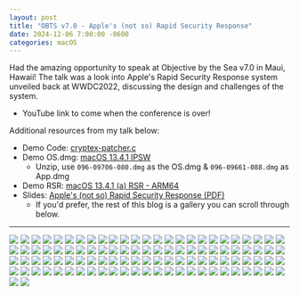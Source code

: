 ```yaml
---
layout: post
title: "OBTS v7.0 - Apple's (not so) Rapid Security Response"
date: 2024-12-06 7:00:00 -0600
categories: macOS
---
```


Had the amazing opportunity to speak at Objective by the Sea v7.0 in Maui, Hawaii! The talk was a look into Apple's Rapid Security Response system unveiled back at WWDC2022, discussing the design and challenges of the system.

* YouTube link to come when the conference is over!

Additional resources from my talk below:

* Demo Code: [cryptex-patcher.c](/Binaries/OBTS%20v7/cryptex-patcher.c)
* Demo OS.dmg: [macOS 13.4.1 IPSW](https://updates.cdn-apple.com/2023SpringFCS/fullrestores/042-01877/2F49A9FE-7033-41D0-9D0C-64EFCE6B4C22/UniversalMac_13.4.1_22F82_Restore.ipsw)
  - Unzip, use `096-09706-080.dmg` as the OS.dmg & `096-09661-088.dmg` as App.dmg
* Demo RSR: [macOS 13.4.1 (a) RSR - ARM64](https://updates.cdn-apple.com/2023SummerFCS/patches/042-11155/2C86E0CF-DB4F-4C20-8925-2F3F54F61A11/com_apple_MobileAsset_MacSplatSoftwareUpdate/fda10f2f66899a3530fd1cc7e99d0267eabef6c2.zip)
* Slides: [Apple's (not so) Rapid Security Response (PDF)](/assets/Conferences/OBTS-v7-2024/OBTS-v7.0-RSR-Hell.pdf)
  * If you'd prefer, the rest of this blog is a gallery you can scroll through below.

---

![](/images/posts/2024-12-06-OBTS-v7-2024/OBTS-v7.0-RSR-Hell.001.png)
![](/images/posts/2024-12-06-OBTS-v7-2024/OBTS-v7.0-RSR-Hell.002.png)
![](/images/posts/2024-12-06-OBTS-v7-2024/OBTS-v7.0-RSR-Hell.003.png)
![](/images/posts/2024-12-06-OBTS-v7-2024/OBTS-v7.0-RSR-Hell.004.png)
![](/images/posts/2024-12-06-OBTS-v7-2024/OBTS-v7.0-RSR-Hell.005.png)
![](/images/posts/2024-12-06-OBTS-v7-2024/OBTS-v7.0-RSR-Hell.006.png)
![](/images/posts/2024-12-06-OBTS-v7-2024/OBTS-v7.0-RSR-Hell.007.png)
![](/images/posts/2024-12-06-OBTS-v7-2024/OBTS-v7.0-RSR-Hell.008.png)
![](/images/posts/2024-12-06-OBTS-v7-2024/OBTS-v7.0-RSR-Hell.009.png)
![](/images/posts/2024-12-06-OBTS-v7-2024/OBTS-v7.0-RSR-Hell.010.png)
![](/images/posts/2024-12-06-OBTS-v7-2024/OBTS-v7.0-RSR-Hell.011.png)
![](/images/posts/2024-12-06-OBTS-v7-2024/OBTS-v7.0-RSR-Hell.012.png)
![](/images/posts/2024-12-06-OBTS-v7-2024/OBTS-v7.0-RSR-Hell.013.png)
![](/images/posts/2024-12-06-OBTS-v7-2024/OBTS-v7.0-RSR-Hell.014.png)
![](/images/posts/2024-12-06-OBTS-v7-2024/OBTS-v7.0-RSR-Hell.015.png)
![](/images/posts/2024-12-06-OBTS-v7-2024/OBTS-v7.0-RSR-Hell.016.png)
![](/images/posts/2024-12-06-OBTS-v7-2024/OBTS-v7.0-RSR-Hell.017.png)
![](/images/posts/2024-12-06-OBTS-v7-2024/OBTS-v7.0-RSR-Hell.018.png)
![](/images/posts/2024-12-06-OBTS-v7-2024/OBTS-v7.0-RSR-Hell.019.png)
![](/images/posts/2024-12-06-OBTS-v7-2024/OBTS-v7.0-RSR-Hell.020.png)
![](/images/posts/2024-12-06-OBTS-v7-2024/OBTS-v7.0-RSR-Hell.021.png)
![](/images/posts/2024-12-06-OBTS-v7-2024/OBTS-v7.0-RSR-Hell.022.png)
![](/images/posts/2024-12-06-OBTS-v7-2024/OBTS-v7.0-RSR-Hell.023.png)
![](/images/posts/2024-12-06-OBTS-v7-2024/OBTS-v7.0-RSR-Hell.024.png)
![](/images/posts/2024-12-06-OBTS-v7-2024/OBTS-v7.0-RSR-Hell.025.png)
![](/images/posts/2024-12-06-OBTS-v7-2024/OBTS-v7.0-RSR-Hell.026.png)
![](/images/posts/2024-12-06-OBTS-v7-2024/OBTS-v7.0-RSR-Hell.027.png)
![](/images/posts/2024-12-06-OBTS-v7-2024/OBTS-v7.0-RSR-Hell.028.png)
![](/images/posts/2024-12-06-OBTS-v7-2024/OBTS-v7.0-RSR-Hell.029.png)
![](/images/posts/2024-12-06-OBTS-v7-2024/OBTS-v7.0-RSR-Hell.030.png)
![](/images/posts/2024-12-06-OBTS-v7-2024/OBTS-v7.0-RSR-Hell.031.png)
![](/images/posts/2024-12-06-OBTS-v7-2024/OBTS-v7.0-RSR-Hell.032.png)
![](/images/posts/2024-12-06-OBTS-v7-2024/OBTS-v7.0-RSR-Hell.033.png)
![](/images/posts/2024-12-06-OBTS-v7-2024/OBTS-v7.0-RSR-Hell.034.png)
![](/images/posts/2024-12-06-OBTS-v7-2024/OBTS-v7.0-RSR-Hell.035.png)
![](/images/posts/2024-12-06-OBTS-v7-2024/OBTS-v7.0-RSR-Hell.036.png)
![](/images/posts/2024-12-06-OBTS-v7-2024/OBTS-v7.0-RSR-Hell.037.png)
![](/images/posts/2024-12-06-OBTS-v7-2024/OBTS-v7.0-RSR-Hell.038.png)
![](/images/posts/2024-12-06-OBTS-v7-2024/OBTS-v7.0-RSR-Hell.039.png)
![](/images/posts/2024-12-06-OBTS-v7-2024/OBTS-v7.0-RSR-Hell.040.png)
![](/images/posts/2024-12-06-OBTS-v7-2024/OBTS-v7.0-RSR-Hell.041.png)
![](/images/posts/2024-12-06-OBTS-v7-2024/OBTS-v7.0-RSR-Hell.042.png)
![](/images/posts/2024-12-06-OBTS-v7-2024/OBTS-v7.0-RSR-Hell.043.png)
![](/images/posts/2024-12-06-OBTS-v7-2024/OBTS-v7.0-RSR-Hell.044.png)
![](/images/posts/2024-12-06-OBTS-v7-2024/OBTS-v7.0-RSR-Hell.045.png)
![](/images/posts/2024-12-06-OBTS-v7-2024/OBTS-v7.0-RSR-Hell.046.png)
![](/images/posts/2024-12-06-OBTS-v7-2024/OBTS-v7.0-RSR-Hell.047.png)
![](/images/posts/2024-12-06-OBTS-v7-2024/OBTS-v7.0-RSR-Hell.048.png)
![](/images/posts/2024-12-06-OBTS-v7-2024/OBTS-v7.0-RSR-Hell.049.png)
![](/images/posts/2024-12-06-OBTS-v7-2024/OBTS-v7.0-RSR-Hell.050.png)
![](/images/posts/2024-12-06-OBTS-v7-2024/OBTS-v7.0-RSR-Hell.051.png)
![](/images/posts/2024-12-06-OBTS-v7-2024/OBTS-v7.0-RSR-Hell.052.png)
![](/images/posts/2024-12-06-OBTS-v7-2024/OBTS-v7.0-RSR-Hell.053.png)
![](/images/posts/2024-12-06-OBTS-v7-2024/OBTS-v7.0-RSR-Hell.054.png)
![](/images/posts/2024-12-06-OBTS-v7-2024/OBTS-v7.0-RSR-Hell.055.png)
![](/images/posts/2024-12-06-OBTS-v7-2024/OBTS-v7.0-RSR-Hell.056.png)
![](/images/posts/2024-12-06-OBTS-v7-2024/OBTS-v7.0-RSR-Hell.057.png)
![](/images/posts/2024-12-06-OBTS-v7-2024/OBTS-v7.0-RSR-Hell.058.png)
![](/images/posts/2024-12-06-OBTS-v7-2024/OBTS-v7.0-RSR-Hell.059.png)
![](/images/posts/2024-12-06-OBTS-v7-2024/OBTS-v7.0-RSR-Hell.060.png)
![](/images/posts/2024-12-06-OBTS-v7-2024/OBTS-v7.0-RSR-Hell.061.png)
![](/images/posts/2024-12-06-OBTS-v7-2024/OBTS-v7.0-RSR-Hell.062.png)
![](/images/posts/2024-12-06-OBTS-v7-2024/OBTS-v7.0-RSR-Hell.063.png)
![](/images/posts/2024-12-06-OBTS-v7-2024/OBTS-v7.0-RSR-Hell.064.png)
![](/images/posts/2024-12-06-OBTS-v7-2024/OBTS-v7.0-RSR-Hell.065.png)
![](/images/posts/2024-12-06-OBTS-v7-2024/OBTS-v7.0-RSR-Hell.066.png)
![](/images/posts/2024-12-06-OBTS-v7-2024/OBTS-v7.0-RSR-Hell.067.png)
![](/images/posts/2024-12-06-OBTS-v7-2024/OBTS-v7.0-RSR-Hell.068.png)
![](/images/posts/2024-12-06-OBTS-v7-2024/OBTS-v7.0-RSR-Hell.069.png)
![](/images/posts/2024-12-06-OBTS-v7-2024/OBTS-v7.0-RSR-Hell.070.png)
![](/images/posts/2024-12-06-OBTS-v7-2024/OBTS-v7.0-RSR-Hell.071.png)
![](/images/posts/2024-12-06-OBTS-v7-2024/OBTS-v7.0-RSR-Hell.072.png)
![](/images/posts/2024-12-06-OBTS-v7-2024/OBTS-v7.0-RSR-Hell.073.png)
![](/images/posts/2024-12-06-OBTS-v7-2024/OBTS-v7.0-RSR-Hell.074.png)
![](/images/posts/2024-12-06-OBTS-v7-2024/OBTS-v7.0-RSR-Hell.075.png)
![](/images/posts/2024-12-06-OBTS-v7-2024/OBTS-v7.0-RSR-Hell.076.png)
![](/images/posts/2024-12-06-OBTS-v7-2024/OBTS-v7.0-RSR-Hell.077.png)
![](/images/posts/2024-12-06-OBTS-v7-2024/OBTS-v7.0-RSR-Hell.078.png)
![](/images/posts/2024-12-06-OBTS-v7-2024/OBTS-v7.0-RSR-Hell.079.png)
![](/images/posts/2024-12-06-OBTS-v7-2024/OBTS-v7.0-RSR-Hell.080.png)
![](/images/posts/2024-12-06-OBTS-v7-2024/OBTS-v7.0-RSR-Hell.081.png)
![](/images/posts/2024-12-06-OBTS-v7-2024/OBTS-v7.0-RSR-Hell.082.png)
![](/images/posts/2024-12-06-OBTS-v7-2024/OBTS-v7.0-RSR-Hell.083.png)
![](/images/posts/2024-12-06-OBTS-v7-2024/OBTS-v7.0-RSR-Hell.084.png)
![](/images/posts/2024-12-06-OBTS-v7-2024/OBTS-v7.0-RSR-Hell.085.png)
![](/images/posts/2024-12-06-OBTS-v7-2024/OBTS-v7.0-RSR-Hell.086.png)
![](/images/posts/2024-12-06-OBTS-v7-2024/OBTS-v7.0-RSR-Hell.087.png)
![](/images/posts/2024-12-06-OBTS-v7-2024/OBTS-v7.0-RSR-Hell.088.png)
![](/images/posts/2024-12-06-OBTS-v7-2024/OBTS-v7.0-RSR-Hell.089.png)
![](/images/posts/2024-12-06-OBTS-v7-2024/OBTS-v7.0-RSR-Hell.090.png)
![](/images/posts/2024-12-06-OBTS-v7-2024/OBTS-v7.0-RSR-Hell.091.png)
![](/images/posts/2024-12-06-OBTS-v7-2024/OBTS-v7.0-RSR-Hell.092.png)
![](/images/posts/2024-12-06-OBTS-v7-2024/OBTS-v7.0-RSR-Hell.093.png)
![](/images/posts/2024-12-06-OBTS-v7-2024/OBTS-v7.0-RSR-Hell.094.png)
![](/images/posts/2024-12-06-OBTS-v7-2024/OBTS-v7.0-RSR-Hell.095.png)
![](/images/posts/2024-12-06-OBTS-v7-2024/OBTS-v7.0-RSR-Hell.096.png)
![](/images/posts/2024-12-06-OBTS-v7-2024/OBTS-v7.0-RSR-Hell.097.png)
![](/images/posts/2024-12-06-OBTS-v7-2024/OBTS-v7.0-RSR-Hell.098.png)
![](/images/posts/2024-12-06-OBTS-v7-2024/OBTS-v7.0-RSR-Hell.099.png)
![](/images/posts/2024-12-06-OBTS-v7-2024/OBTS-v7.0-RSR-Hell.100.png)
![](/images/posts/2024-12-06-OBTS-v7-2024/OBTS-v7.0-RSR-Hell.101.png)
![](/images/posts/2024-12-06-OBTS-v7-2024/OBTS-v7.0-RSR-Hell.102.png)